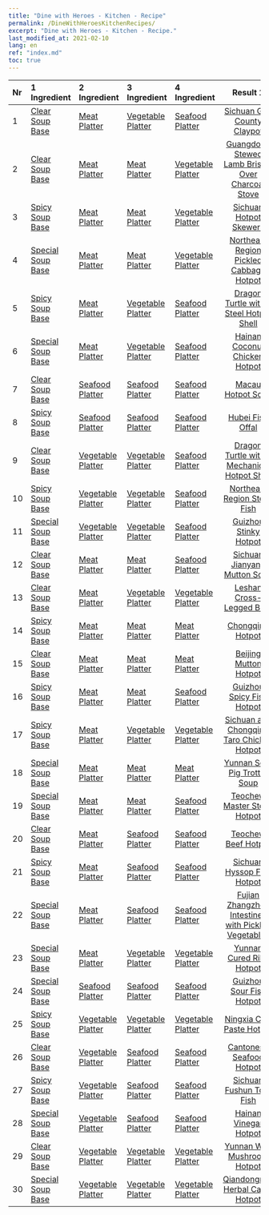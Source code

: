 ```yaml
---
title: "Dine with Heroes - Kitchen - Recipe"
permalink: /DineWithHeroesKitchenRecipes/
excerpt: "Dine with Heroes - Kitchen - Recipe."
last_modified_at: 2021-02-10
lang: en
ref: "index.md"
toc: true
---
```


  | Nr | 1 Ingredient | 2 Ingredient | 3 Ingredient | 4 Ingredient | Result 1 | Result 2 | Result 3 | Value | 
  |:---|:-------------|:-------------|:-------------|:-------------|:--------:|:--------:|:--------:|:-----:| 
  | 1 | [ Clear Soup Base](/Items/con_10/) | [ Meat Platter](/Items/con_397/) | [ Vegetable Platter](/Items/con_362/) | [ Seafood Platter](/Items/con_373/) | [ Sichuan Gao County Claypot](/Items/con_1346/) | [ Sichuan Gao County Claypot](/Items/con_1335/) | [ Sichuan Gao County Claypot](/Items/con_82/) | 100/70/30 | 
  | 2 | [ Clear Soup Base](/Items/con_10/) | [ Meat Platter](/Items/con_397/) | [ Meat Platter](/Items/con_397/) | [ Vegetable Platter](/Items/con_362/) | [ Guangdong Stewed Lamb Brisket Over Charcoal Stove](/Items/con_584/) | [ Guangdong Stewed Lamb Brisket Over Charcoal Stove](/Items/con_625/) | [ Guangdong Stewed Lamb Brisket Over Charcoal Stove](/Items/con_615/) | 100/70/30 | 
  | 3 | [ Spicy Soup Base](/Items/con_142/) | [ Meat Platter](/Items/con_397/) | [ Meat Platter](/Items/con_397/) | [ Vegetable Platter](/Items/con_362/) | [ Sichuan Hotpot Skewers](/Items/con_243/) | [ Sichuan Hotpot Skewers](/Items/con_229/) | [ Sichuan Hotpot Skewers](/Items/con_211/) | 100/70/30 | 
  | 4 | [ Special Soup Base](/Items/con_158/) | [ Meat Platter](/Items/con_397/) | [ Meat Platter](/Items/con_397/) | [ Vegetable Platter](/Items/con_362/) | [ Northeast Region Pickled Cabbage Hotpot](/Items/con_1071/) | [ Northeast Region Pickled Cabbage Hotpot](/Items/con_1206/) | [ Northeast Region Pickled Cabbage Hotpot](/Items/con_1189/) | 100/70/30 | 
  | 5 | [ Spicy Soup Base](/Items/con_142/) | [ Meat Platter](/Items/con_397/) | [ Vegetable Platter](/Items/con_362/) | [ Seafood Platter](/Items/con_373/) | [ Dragon Turtle with a Steel Hotpot Shell](/Items/con_936/) | [ Dragon Turtle with a Steel Hotpot Shell](/Items/con_925/) | [ Dragon Turtle with a Steel Hotpot Shell](/Items/con_911/) | 100/70/30 | 
  | 6 | [ Special Soup Base](/Items/con_158/) | [ Meat Platter](/Items/con_397/) | [ Vegetable Platter](/Items/con_362/) | [ Seafood Platter](/Items/con_373/) | [ Hainan Coconut Chicken Hotpot](/Items/con_501/) | [ Hainan Coconut Chicken Hotpot](/Items/con_490/) | [ Hainan Coconut Chicken Hotpot](/Items/con_522/) | 100/70/30 | 
  | 7 | [ Clear Soup Base](/Items/con_10/) | [ Seafood Platter](/Items/con_373/) | [ Seafood Platter](/Items/con_373/) | [ Seafood Platter](/Items/con_373/) | [ Macau Hotpot Soup](/Items/con_210/) | [ Macau Hotpot Soup](/Items/con_176/) | [ Macau Hotpot Soup](/Items/con_189/) | 100/70/30 | 
  | 8 | [ Spicy Soup Base](/Items/con_142/) | [ Seafood Platter](/Items/con_373/) | [ Seafood Platter](/Items/con_373/) | [ Seafood Platter](/Items/con_373/) | [ Hubei Fish Offal](/Items/con_779/) | [ Hubei Fish Offal](/Items/con_788/) | [ Hubei Fish Offal](/Items/con_1364/) | 100/70/30 | 
  | 9 | [ Clear Soup Base](/Items/con_10/) | [ Vegetable Platter](/Items/con_362/) | [ Vegetable Platter](/Items/con_362/) | [ Seafood Platter](/Items/con_373/) | [ Dragon Turtle with a Mechanical Hotpot Shell](/Items/con_534/) | [ Dragon Turtle with a Mechanical Hotpot Shell](/Items/con_546/) | [ Dragon Turtle with a Mechanical Hotpot Shell](/Items/con_609/) | 100/70/30 | 
  | 10 | [ Spicy Soup Base](/Items/con_142/) | [ Vegetable Platter](/Items/con_362/) | [ Vegetable Platter](/Items/con_362/) | [ Seafood Platter](/Items/con_373/) | [ Northeast Region Stove Fish](/Items/con_1124/) | [ Northeast Region Stove Fish](/Items/con_284/) | [ Northeast Region Stove Fish](/Items/con_297/) | 100/70/30 | 
  | 11 | [ Special Soup Base](/Items/con_158/) | [ Vegetable Platter](/Items/con_362/) | [ Vegetable Platter](/Items/con_362/) | [ Seafood Platter](/Items/con_373/) | [ Guizhou Stinky Hotpot](/Items/con_1066/) | [ Guizhou Stinky Hotpot](/Items/con_1057/) | [ Guizhou Stinky Hotpot](/Items/con_1089/) | 100/70/30 | 
  | 12 | [ Clear Soup Base](/Items/con_10/) | [ Meat Platter](/Items/con_397/) | [ Meat Platter](/Items/con_397/) | [ Seafood Platter](/Items/con_373/) | [ Sichuan Jianyang Mutton Soup](/Items/con_907/) | [ Sichuan Jianyang Mutton Soup](/Items/con_944/) | [ Sichuan Jianyang Mutton Soup](/Items/con_932/) | 100/70/30 | 
  | 13 | [ Clear Soup Base](/Items/con_10/) | [ Meat Platter](/Items/con_397/) | [ Vegetable Platter](/Items/con_362/) | [ Vegetable Platter](/Items/con_362/) | [ Leshan Cross-Legged Beef](/Items/con_1153/) | [ Leshan Cross-Legged Beef](/Items/con_1137/) | [ Leshan Cross-Legged Beef](/Items/con_1181/) | 100/70/30 | 
  | 14 | [ Spicy Soup Base](/Items/con_142/) | [ Meat Platter](/Items/con_397/) | [ Meat Platter](/Items/con_397/) | [ Meat Platter](/Items/con_397/) | [ Chongqing Hotpot](/Items/con_1299/) | [ Chongqing Hotpot](/Items/con_1286/) | [ Chongqing Hotpot](/Items/con_1274/) | 100/70/30 | 
  | 15 | [ Clear Soup Base](/Items/con_10/) | [ Meat Platter](/Items/con_397/) | [ Meat Platter](/Items/con_397/) | [ Meat Platter](/Items/con_397/) | [ Beijing Mutton Hotpot](/Items/con_256/) | [ Beijing Mutton Hotpot](/Items/con_459/) | [ Beijing Mutton Hotpot](/Items/con_449/) | 100/70/30 | 
  | 16 | [ Spicy Soup Base](/Items/con_142/) | [ Meat Platter](/Items/con_397/) | [ Meat Platter](/Items/con_397/) | [ Seafood Platter](/Items/con_373/) | [ Guizhou Spicy Fish Hotpot](/Items/con_630/) | [ Guizhou Spicy Fish Hotpot](/Items/con_621/) | [ Guizhou Spicy Fish Hotpot](/Items/con_608/) | 100/70/30 | 
  | 17 | [ Spicy Soup Base](/Items/con_142/) | [ Meat Platter](/Items/con_397/) | [ Vegetable Platter](/Items/con_362/) | [ Vegetable Platter](/Items/con_362/) | [ Sichuan and Chongqing Taro Chicken Hotpot](/Items/con_564/) | [ Sichuan and Chongqing Taro Chicken Hotpot](/Items/con_553/) | [ Sichuan and Chongqing Taro Chicken Hotpot](/Items/con_541/) | 100/70/30 | 
  | 18 | [ Special Soup Base](/Items/con_158/) | [ Meat Platter](/Items/con_397/) | [ Meat Platter](/Items/con_397/) | [ Meat Platter](/Items/con_397/) | [ Yunnan Sour Pig Trotter Soup](/Items/con_116/) | [ Yunnan Sour Pig Trotter Soup](/Items/con_155/) | [ Yunnan Sour Pig Trotter Soup](/Items/con_140/) | 100/70/30 | 
  | 19 | [ Special Soup Base](/Items/con_158/) | [ Meat Platter](/Items/con_397/) | [ Meat Platter](/Items/con_397/) | [ Seafood Platter](/Items/con_373/) | [ Teochew Master Stock Hotpot](/Items/con_721/) | [ Teochew Master Stock Hotpot](/Items/con_750/) | [ Teochew Master Stock Hotpot](/Items/con_739/) | 100/70/30 | 
  | 20 | [ Clear Soup Base](/Items/con_10/) | [ Meat Platter](/Items/con_397/) | [ Seafood Platter](/Items/con_373/) | [ Seafood Platter](/Items/con_373/) | [ Teochew Beef Hotpot](/Items/con_447/) | [ Teochew Beef Hotpot](/Items/con_485/) | [ Teochew Beef Hotpot](/Items/con_474/) | 100/70/30 | 
  | 21 | [ Spicy Soup Base](/Items/con_142/) | [ Meat Platter](/Items/con_397/) | [ Seafood Platter](/Items/con_373/) | [ Seafood Platter](/Items/con_373/) | [ Sichuan Hyssop Fish Hotpot](/Items/con_1273/) | [ Sichuan Hyssop Fish Hotpot](/Items/con_1260/) | [ Sichuan Hyssop Fish Hotpot](/Items/con_1445/) | 100/70/30 | 
  | 22 | [ Special Soup Base](/Items/con_158/) | [ Meat Platter](/Items/con_397/) | [ Seafood Platter](/Items/con_373/) | [ Seafood Platter](/Items/con_373/) | [ Fujian Zhangzhou Intestines with Pickled Vegetables](/Items/con_141/) | [ Fujian Zhangzhou Intestines with Pickled Vegetables](/Items/con_77/) | [ Fujian Zhangzhou Intestines with Pickled Vegetables](/Items/con_65/) | 100/70/30 | 
  | 23 | [ Special Soup Base](/Items/con_158/) | [ Meat Platter](/Items/con_397/) | [ Vegetable Platter](/Items/con_362/) | [ Vegetable Platter](/Items/con_362/) | [ Yunnan Cured Ribs Hotpot](/Items/con_871/) | [ Yunnan Cured Ribs Hotpot](/Items/con_857/) | [ Yunnan Cured Ribs Hotpot](/Items/con_800/) | 100/70/30 | 
  | 24 | [ Special Soup Base](/Items/con_158/) | [ Seafood Platter](/Items/con_373/) | [ Seafood Platter](/Items/con_373/) | [ Seafood Platter](/Items/con_373/) | [ Guizhou Sour Fish Hotpot](/Items/con_46/) | [ Guizhou Sour Fish Hotpot](/Items/con_20/) | [ Guizhou Sour Fish Hotpot](/Items/con_33/) | 100/70/30 | 
  | 25 | [ Spicy Soup Base](/Items/con_142/) | [ Vegetable Platter](/Items/con_362/) | [ Vegetable Platter](/Items/con_362/) | [ Vegetable Platter](/Items/con_362/) | [ Ningxia Chili Paste Hotpot](/Items/con_1373/) | [ Ningxia Chili Paste Hotpot](/Items/con_1378/) | [ Ningxia Chili Paste Hotpot](/Items/con_1390/) | 100/70/30 | 
  | 26 | [ Clear Soup Base](/Items/con_10/) | [ Vegetable Platter](/Items/con_362/) | [ Seafood Platter](/Items/con_373/) | [ Seafood Platter](/Items/con_373/) | [ Cantonese Seafood Hotpot](/Items/con_960/) | [ Cantonese Seafood Hotpot](/Items/con_926/) | [ Cantonese Seafood Hotpot](/Items/con_937/) | 100/70/30 | 
  | 27 | [ Spicy Soup Base](/Items/con_142/) | [ Vegetable Platter](/Items/con_362/) | [ Seafood Platter](/Items/con_373/) | [ Seafood Platter](/Items/con_373/) | [ Sichuan Fushun Tofu Fish](/Items/con_657/) | [ Sichuan Fushun Tofu Fish](/Items/con_668/) | [ Sichuan Fushun Tofu Fish](/Items/con_678/) | 100/70/30 | 
  | 28 | [ Special Soup Base](/Items/con_158/) | [ Vegetable Platter](/Items/con_362/) | [ Seafood Platter](/Items/con_373/) | [ Seafood Platter](/Items/con_373/) | [ Hainan Vinegar Hotpot](/Items/con_747/) | [ Hainan Vinegar Hotpot](/Items/con_854/) | [ Hainan Vinegar Hotpot](/Items/con_844/) | 100/70/30 | 
  | 29 | [ Clear Soup Base](/Items/con_10/) | [ Vegetable Platter](/Items/con_362/) | [ Vegetable Platter](/Items/con_362/) | [ Vegetable Platter](/Items/con_362/) | [ Yunnan Wild Mushroom Hotpot](/Items/con_246/) | [ Yunnan Wild Mushroom Hotpot](/Items/con_262/) | [ Yunnan Wild Mushroom Hotpot](/Items/con_214/) | 100/70/30 | 
  | 30 | [ Special Soup Base](/Items/con_158/) | [ Vegetable Platter](/Items/con_362/) | [ Vegetable Platter](/Items/con_362/) | [ Vegetable Platter](/Items/con_362/) | [ Qiandongnan Herbal Cattle Hotpot](/Items/con_36/) | [ Qiandongnan Herbal Cattle Hotpot](/Items/con_26/) | [ Qiandongnan Herbal Cattle Hotpot](/Items/con_138/) | 100/70/30 | 
